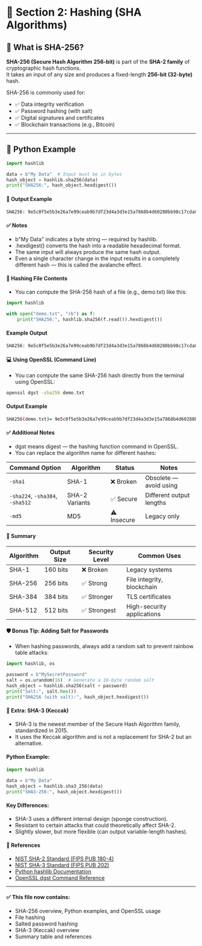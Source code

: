 # 🧩 Section 2: Hashing (SHA Algorithms)

## 🔹 What is SHA-256?

**SHA-256 (Secure Hash Algorithm 256-bit)** is part of the **SHA-2 family** of cryptographic hash functions.  
It takes an input of any size and produces a fixed-length **256-bit (32-byte)** hash.

SHA-256 is commonly used for:
- ✅ Data integrity verification  
- ✅ Password hashing (with salt)  
- ✅ Digital signatures and certificates  
- ✅ Blockchain transactions (e.g., Bitcoin)

---

## 🐍 Python Example

```python
import hashlib

data = b"My Data"  # Input must be in bytes
hash_object = hashlib.sha256(data)
print("SHA256:", hash_object.hexdigest())
```
#### 🧾 Output Example
```txt
SHA256: 9e5c0f5e5b3e26a7e99ceab9b7df23d4a3d3e15a7868b4d60280bb98c17cda84
```
#### ✅ Notes

  - b"My Data" indicates a byte string — required by hashlib.
  - .hexdigest() converts the hash into a readable hexadecimal format.
  - The same input will always produce the same hash output.
  - Even a single character change in the input results in a completely different hash — this is called the avalanche effect.
#### 📂 Hashing File Contents
  - You can compute the SHA-256 hash of a file (e.g., demo.txt) like this:
```python
import hashlib

with open("demo.txt", "rb") as f:
    print("SHA256:", hashlib.sha256(f.read()).hexdigest())
```
#### Example Output
```txt
SHA256: 9e5c0f5e5b3e26a7e99ceab9b7df23d4a3d3e15a7868b4d60280bb98c17cda84
```
#### 💻 Using OpenSSL (Command Line)
  - You can compute the same SHA-256 hash directly from the terminal using OpenSSL:
```bash
openssl dgst -sha256 demo.txt
```
#### Output Example
```bash
SHA256(demo.txt)= 9e5c0f5e5b3e26a7e99ceab9b7df23d4a3d3e15a7868b4d60280bb98c17cda84
```
#### ✅ Additional Notes
  - dgst means digest — the hashing function command in OpenSSL.
  - You can replace the algorithm name for different hashes:

| Command Option                  | Algorithm      | Status      | Notes                    |
| ------------------------------- | -------------- | ----------- | ------------------------ |
| `-sha1`                         | SHA-1          | ❌ Broken    | Obsolete — avoid using   |
| `-sha224`, `-sha384`, `-sha512` | SHA-2 Variants | ✅ Secure    | Different output lengths |
| `-md5`                          | MD5            | ⚠️ Insecure | Legacy only              |

#### 🧠 Summary
| Algorithm | Output Size | Security Level | Common Uses                |
| --------- | ----------- | -------------- | -------------------------- |
| SHA-1     | 160 bits    | ❌ Broken       | Legacy systems             |
| SHA-256   | 256 bits    | ✅ Strong       | File integrity, blockchain |
| SHA-384   | 384 bits    | ✅ Stronger     | TLS certificates           |
| SHA-512   | 512 bits    | ✅ Strongest    | High-security applications |

#### 🛡️ Bonus Tip: Adding Salt for Passwords
   - When hashing passwords, always add a random salt to prevent rainbow table attacks:
```python
import hashlib, os

password = b"MySecretPassword"
salt = os.urandom(16)  # Generate a 16-byte random salt
hash_object = hashlib.sha256(salt + password)
print("Salt:", salt.hex())
print("SHA256 (with salt):", hash_object.hexdigest())
```
#### 🧪 Extra: SHA-3 (Keccak)
   - SHA-3 is the newest member of the Secure Hash Algorithm family, standardized in 2015.
   - It uses the Keccak algorithm and is not a replacement for SHA-2 but an alternative.
#### Python Example:

```python
import hashlib

data = b"My Data"
hash_object = hashlib.sha3_256(data)
print("SHA3-256:", hash_object.hexdigest())
```
#### Key Differences:

   - SHA-3 uses a different internal design (sponge construction).
   - Resistant to certain attacks that could theoretically affect SHA-2.
   - Slightly slower, but more flexible (can output variable-length hashes).

#### 📘 References

- [NIST SHA-2 Standard (FIPS PUB 180-4)](https://csrc.nist.gov/publications/detail/fips/180/4/final)
- [NIST SHA-3 Standard (FIPS PUB 202)](https://csrc.nist.gov/publications/detail/fips/202/final)
- [Python hashlib Documentation](https://docs.python.org/3/library/hashlib.html)
- [OpenSSL dgst Command Reference](https://www.openssl.org/docs/manmaster/man1/openssl-dgst.html)


---

#### ✅ This file now contains:  
- SHA-256 overview, Python examples, and OpenSSL usage  
- File hashing  
- Salted password hashing  
- SHA-3 (Keccak) overview  
- Summary table and references  

